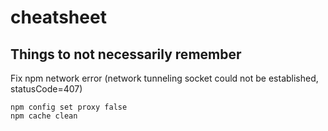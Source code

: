 # cheatsheet
Things to not necessarily remember
---
Fix npm network error (network tunneling socket could not be established, statusCode=407)
```
npm config set proxy false
npm cache clean
```
